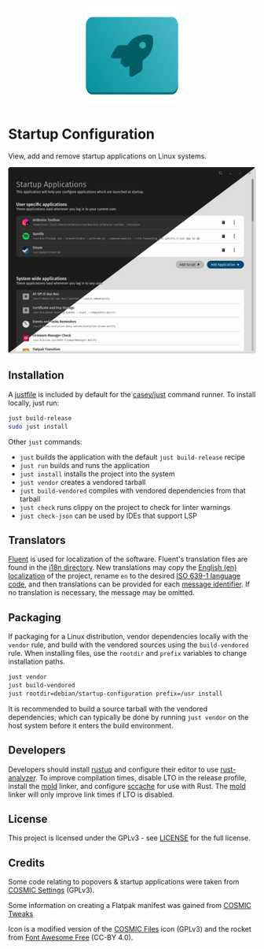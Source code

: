 <div align="center">
    <img src="resources/icons/hicolor/scalable/apps/icon.svg" height="200" />
</div>

# Startup Configuration

View, add and remove startup applications on Linux systems.

![Application preview in light and dark mode](doc/img/preview-lightdark.png)


## Installation

A [justfile](./justfile) is included by default for the [casey/just][just] command runner. To install locally, just run:
```sh
just build-release
sudo just install
```

Other `just` commands:

- `just` builds the application with the default `just build-release` recipe
- `just run` builds and runs the application
- `just install` installs the project into the system
- `just vendor` creates a vendored tarball
- `just build-vendored` compiles with vendored dependencies from that tarball
- `just check` runs clippy on the project to check for linter warnings
- `just check-json` can be used by IDEs that support LSP

## Translators

[Fluent][fluent] is used for localization of the software. Fluent's translation files are found in the [i18n directory](./i18n). New translations may copy the [English (en) localization](./i18n/en) of the project, rename `en` to the desired [ISO 639-1 language code][iso-codes], and then translations can be provided for each [message identifier][fluent-guide]. If no translation is necessary, the message may be omitted.

## Packaging

If packaging for a Linux distribution, vendor dependencies locally with the `vendor` rule, and build with the vendored sources using the `build-vendored` rule. When installing files, use the `rootdir` and `prefix` variables to change installation paths.

```sh
just vendor
just build-vendored
just rootdir=debian/startup-configuration prefix=/usr install
```

It is recommended to build a source tarball with the vendored dependencies, which can typically be done by running `just vendor` on the host system before it enters the build environment.

## Developers

Developers should install [rustup][rustup] and configure their editor to use [rust-analyzer][rust-analyzer]. To improve compilation times, disable LTO in the release profile, install the [mold][mold] linker, and configure [sccache][sccache] for use with Rust. The [mold][mold] linker will only improve link times if LTO is disabled.

## License
This project is licensed under the GPLv3 - see [LICENSE](LICENSE) for the full license.

## Credits

Some code relating to popovers & startup applications were taken from [COSMIC Settings](https://github.com/pop-os/cosmic-settings) (GPLv3).

Some information on creating a Flatpak manifest was gained from [COSMIC Tweaks](https://github.com/cosmic-utils/tweaks/pull/23)

Icon is a modified version of the [COSMIC Files](https://github.com/pop-os/cosmic-files) icon (GPLv3) and the rocket from [Font Awesome Free](https://fontawesome.com/icons/rocket?f=classic&s=solid) (CC-BY 4.0).

[fluent]: https://projectfluent.org/
[fluent-guide]: https://projectfluent.org/fluent/guide/hello.html
[iso-codes]: https://en.wikipedia.org/wiki/List_of_ISO_639-1_codes
[just]: https://github.com/casey/just
[rustup]: https://rustup.rs/
[rust-analyzer]: https://rust-analyzer.github.io/
[mold]: https://github.com/rui314/mold
[sccache]: https://github.com/mozilla/sccache